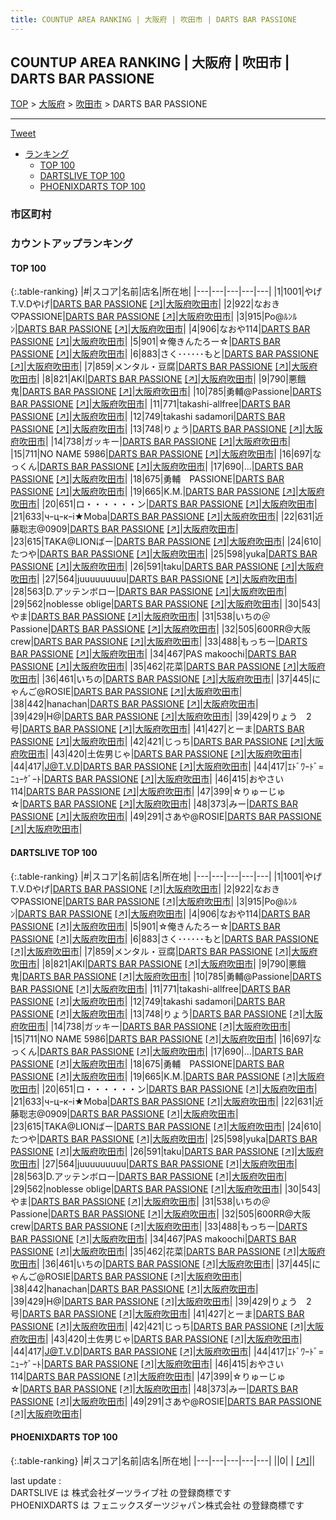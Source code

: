 ```yaml
---
title: COUNTUP AREA RANKING | 大阪府 | 吹田市 | DARTS BAR PASSIONE
---
```

## COUNTUP AREA RANKING | 大阪府 | 吹田市 | DARTS BAR PASSIONE

[TOP](/darts/rank/) > [大阪府](/darts/rank/大阪府/) > [吹田市](/darts/rank/大阪府/吹田市/) > DARTS BAR PASSIONE

___

<a href="https://twitter.com/share?ref_src=twsrc%5Etfw" data-text="COUNTUP AREA RANKING | 大阪府吹田市DARTS BAR PASSIONE" class="twitter-share-button" data-hashtags="DARTSLIVE,PHOENIXDARTS,darts,ダーツ" data-show-count="false">Tweet</a>

* [ランキング](#カウントアップランキング)
    * [TOP 100](#top-100)
    * [DARTSLIVE TOP 100](#dartslive-top-100)
    * [PHOENIXDARTS TOP 100](#phoenixdarts-top-100)

### 市区町村

<ul>

</ul>

### カウントアップランキング

#### TOP 100



{:.table-ranking}
|#|スコア|名前|店名|所在地|
|---|---|---|---|---|
|1|1001|<span class="rank-name-dl">やげT.V.Dやげ</span>|<a href="/darts/rank/shops/54254728658550e0b21333aee1bd51e4.html">DARTS BAR PASSIONE</a> <a href="https://search.dartslive.com/jp/shop/54254728658550e0b21333aee1bd51e4">[↗]</a>|<a href="/darts/rank/大阪府/吹田市">大阪府吹田市</a>|
|2|922|<span class="rank-name-dl">なおき♡PASSIONE</span>|<a href="/darts/rank/shops/54254728658550e0b21333aee1bd51e4.html">DARTS BAR PASSIONE</a> <a href="https://search.dartslive.com/jp/shop/54254728658550e0b21333aee1bd51e4">[↗]</a>|<a href="/darts/rank/大阪府/吹田市">大阪府吹田市</a>|
|3|915|<span class="rank-name-dl">Po@ﾙﾝﾙﾝ</span>|<a href="/darts/rank/shops/54254728658550e0b21333aee1bd51e4.html">DARTS BAR PASSIONE</a> <a href="https://search.dartslive.com/jp/shop/54254728658550e0b21333aee1bd51e4">[↗]</a>|<a href="/darts/rank/大阪府/吹田市">大阪府吹田市</a>|
|4|906|<span class="rank-name-dl">なおや114</span>|<a href="/darts/rank/shops/54254728658550e0b21333aee1bd51e4.html">DARTS BAR PASSIONE</a> <a href="https://search.dartslive.com/jp/shop/54254728658550e0b21333aee1bd51e4">[↗]</a>|<a href="/darts/rank/大阪府/吹田市">大阪府吹田市</a>|
|5|901|<span class="rank-name-dl">☆俺きんたろー☆</span>|<a href="/darts/rank/shops/54254728658550e0b21333aee1bd51e4.html">DARTS BAR PASSIONE</a> <a href="https://search.dartslive.com/jp/shop/54254728658550e0b21333aee1bd51e4">[↗]</a>|<a href="/darts/rank/大阪府/吹田市">大阪府吹田市</a>|
|6|883|<span class="rank-name-dl">さく･･････もと</span>|<a href="/darts/rank/shops/54254728658550e0b21333aee1bd51e4.html">DARTS BAR PASSIONE</a> <a href="https://search.dartslive.com/jp/shop/54254728658550e0b21333aee1bd51e4">[↗]</a>|<a href="/darts/rank/大阪府/吹田市">大阪府吹田市</a>|
|7|859|<span class="rank-name-dl">メンタル・豆腐</span>|<a href="/darts/rank/shops/54254728658550e0b21333aee1bd51e4.html">DARTS BAR PASSIONE</a> <a href="https://search.dartslive.com/jp/shop/54254728658550e0b21333aee1bd51e4">[↗]</a>|<a href="/darts/rank/大阪府/吹田市">大阪府吹田市</a>|
|8|821|<span class="rank-name-dl">AKI</span>|<a href="/darts/rank/shops/54254728658550e0b21333aee1bd51e4.html">DARTS BAR PASSIONE</a> <a href="https://search.dartslive.com/jp/shop/54254728658550e0b21333aee1bd51e4">[↗]</a>|<a href="/darts/rank/大阪府/吹田市">大阪府吹田市</a>|
|9|790|<span class="rank-name-dl">悪餓鬼</span>|<a href="/darts/rank/shops/54254728658550e0b21333aee1bd51e4.html">DARTS BAR PASSIONE</a> <a href="https://search.dartslive.com/jp/shop/54254728658550e0b21333aee1bd51e4">[↗]</a>|<a href="/darts/rank/大阪府/吹田市">大阪府吹田市</a>|
|10|785|<span class="rank-name-dl">勇輔@Passione</span>|<a href="/darts/rank/shops/54254728658550e0b21333aee1bd51e4.html">DARTS BAR PASSIONE</a> <a href="https://search.dartslive.com/jp/shop/54254728658550e0b21333aee1bd51e4">[↗]</a>|<a href="/darts/rank/大阪府/吹田市">大阪府吹田市</a>|
|11|771|<span class="rank-name-dl">takashi-allfree</span>|<a href="/darts/rank/shops/54254728658550e0b21333aee1bd51e4.html">DARTS BAR PASSIONE</a> <a href="https://search.dartslive.com/jp/shop/54254728658550e0b21333aee1bd51e4">[↗]</a>|<a href="/darts/rank/大阪府/吹田市">大阪府吹田市</a>|
|12|749|<span class="rank-name-dl">takashi sadamori</span>|<a href="/darts/rank/shops/54254728658550e0b21333aee1bd51e4.html">DARTS BAR PASSIONE</a> <a href="https://search.dartslive.com/jp/shop/54254728658550e0b21333aee1bd51e4">[↗]</a>|<a href="/darts/rank/大阪府/吹田市">大阪府吹田市</a>|
|13|748|<span class="rank-name-dl">りょう</span>|<a href="/darts/rank/shops/54254728658550e0b21333aee1bd51e4.html">DARTS BAR PASSIONE</a> <a href="https://search.dartslive.com/jp/shop/54254728658550e0b21333aee1bd51e4">[↗]</a>|<a href="/darts/rank/大阪府/吹田市">大阪府吹田市</a>|
|14|738|<span class="rank-name-dl">ガッキー</span>|<a href="/darts/rank/shops/54254728658550e0b21333aee1bd51e4.html">DARTS BAR PASSIONE</a> <a href="https://search.dartslive.com/jp/shop/54254728658550e0b21333aee1bd51e4">[↗]</a>|<a href="/darts/rank/大阪府/吹田市">大阪府吹田市</a>|
|15|711|<span class="rank-name-dl">NO NAME 5986</span>|<a href="/darts/rank/shops/54254728658550e0b21333aee1bd51e4.html">DARTS BAR PASSIONE</a> <a href="https://search.dartslive.com/jp/shop/54254728658550e0b21333aee1bd51e4">[↗]</a>|<a href="/darts/rank/大阪府/吹田市">大阪府吹田市</a>|
|16|697|<span class="rank-name-dl">なっくん</span>|<a href="/darts/rank/shops/54254728658550e0b21333aee1bd51e4.html">DARTS BAR PASSIONE</a> <a href="https://search.dartslive.com/jp/shop/54254728658550e0b21333aee1bd51e4">[↗]</a>|<a href="/darts/rank/大阪府/吹田市">大阪府吹田市</a>|
|17|690|<span class="rank-name-dl">...</span>|<a href="/darts/rank/shops/54254728658550e0b21333aee1bd51e4.html">DARTS BAR PASSIONE</a> <a href="https://search.dartslive.com/jp/shop/54254728658550e0b21333aee1bd51e4">[↗]</a>|<a href="/darts/rank/大阪府/吹田市">大阪府吹田市</a>|
|18|675|<span class="rank-name-dl">勇輔　PASSIONE</span>|<a href="/darts/rank/shops/54254728658550e0b21333aee1bd51e4.html">DARTS BAR PASSIONE</a> <a href="https://search.dartslive.com/jp/shop/54254728658550e0b21333aee1bd51e4">[↗]</a>|<a href="/darts/rank/大阪府/吹田市">大阪府吹田市</a>|
|19|665|<span class="rank-name-dl">K.M.</span>|<a href="/darts/rank/shops/54254728658550e0b21333aee1bd51e4.html">DARTS BAR PASSIONE</a> <a href="https://search.dartslive.com/jp/shop/54254728658550e0b21333aee1bd51e4">[↗]</a>|<a href="/darts/rank/大阪府/吹田市">大阪府吹田市</a>|
|20|651|<span class="rank-name-dl">ロ・・・・・・ン</span>|<a href="/darts/rank/shops/54254728658550e0b21333aee1bd51e4.html">DARTS BAR PASSIONE</a> <a href="https://search.dartslive.com/jp/shop/54254728658550e0b21333aee1bd51e4">[↗]</a>|<a href="/darts/rank/大阪府/吹田市">大阪府吹田市</a>|
|21|633|<span class="rank-name-dl">чｰцｰкｰi★Moba</span>|<a href="/darts/rank/shops/54254728658550e0b21333aee1bd51e4.html">DARTS BAR PASSIONE</a> <a href="https://search.dartslive.com/jp/shop/54254728658550e0b21333aee1bd51e4">[↗]</a>|<a href="/darts/rank/大阪府/吹田市">大阪府吹田市</a>|
|22|631|<span class="rank-name-dl">近藤聡志@0909</span>|<a href="/darts/rank/shops/54254728658550e0b21333aee1bd51e4.html">DARTS BAR PASSIONE</a> <a href="https://search.dartslive.com/jp/shop/54254728658550e0b21333aee1bd51e4">[↗]</a>|<a href="/darts/rank/大阪府/吹田市">大阪府吹田市</a>|
|23|615|<span class="rank-name-dl">TAKA@LIONばー</span>|<a href="/darts/rank/shops/54254728658550e0b21333aee1bd51e4.html">DARTS BAR PASSIONE</a> <a href="https://search.dartslive.com/jp/shop/54254728658550e0b21333aee1bd51e4">[↗]</a>|<a href="/darts/rank/大阪府/吹田市">大阪府吹田市</a>|
|24|610|<span class="rank-name-dl">たつや</span>|<a href="/darts/rank/shops/54254728658550e0b21333aee1bd51e4.html">DARTS BAR PASSIONE</a> <a href="https://search.dartslive.com/jp/shop/54254728658550e0b21333aee1bd51e4">[↗]</a>|<a href="/darts/rank/大阪府/吹田市">大阪府吹田市</a>|
|25|598|<span class="rank-name-dl">yuka</span>|<a href="/darts/rank/shops/54254728658550e0b21333aee1bd51e4.html">DARTS BAR PASSIONE</a> <a href="https://search.dartslive.com/jp/shop/54254728658550e0b21333aee1bd51e4">[↗]</a>|<a href="/darts/rank/大阪府/吹田市">大阪府吹田市</a>|
|26|591|<span class="rank-name-dl">taku</span>|<a href="/darts/rank/shops/54254728658550e0b21333aee1bd51e4.html">DARTS BAR PASSIONE</a> <a href="https://search.dartslive.com/jp/shop/54254728658550e0b21333aee1bd51e4">[↗]</a>|<a href="/darts/rank/大阪府/吹田市">大阪府吹田市</a>|
|27|564|<span class="rank-name-dl">juuuuuuuuu</span>|<a href="/darts/rank/shops/54254728658550e0b21333aee1bd51e4.html">DARTS BAR PASSIONE</a> <a href="https://search.dartslive.com/jp/shop/54254728658550e0b21333aee1bd51e4">[↗]</a>|<a href="/darts/rank/大阪府/吹田市">大阪府吹田市</a>|
|28|563|<span class="rank-name-dl">D.アッテンボロー</span>|<a href="/darts/rank/shops/54254728658550e0b21333aee1bd51e4.html">DARTS BAR PASSIONE</a> <a href="https://search.dartslive.com/jp/shop/54254728658550e0b21333aee1bd51e4">[↗]</a>|<a href="/darts/rank/大阪府/吹田市">大阪府吹田市</a>|
|29|562|<span class="rank-name-dl">noblesse oblige</span>|<a href="/darts/rank/shops/54254728658550e0b21333aee1bd51e4.html">DARTS BAR PASSIONE</a> <a href="https://search.dartslive.com/jp/shop/54254728658550e0b21333aee1bd51e4">[↗]</a>|<a href="/darts/rank/大阪府/吹田市">大阪府吹田市</a>|
|30|543|<span class="rank-name-dl">やま</span>|<a href="/darts/rank/shops/54254728658550e0b21333aee1bd51e4.html">DARTS BAR PASSIONE</a> <a href="https://search.dartslive.com/jp/shop/54254728658550e0b21333aee1bd51e4">[↗]</a>|<a href="/darts/rank/大阪府/吹田市">大阪府吹田市</a>|
|31|538|<span class="rank-name-dl">いちの＠Passione</span>|<a href="/darts/rank/shops/54254728658550e0b21333aee1bd51e4.html">DARTS BAR PASSIONE</a> <a href="https://search.dartslive.com/jp/shop/54254728658550e0b21333aee1bd51e4">[↗]</a>|<a href="/darts/rank/大阪府/吹田市">大阪府吹田市</a>|
|32|505|<span class="rank-name-dl">600RR@大阪crew</span>|<a href="/darts/rank/shops/54254728658550e0b21333aee1bd51e4.html">DARTS BAR PASSIONE</a> <a href="https://search.dartslive.com/jp/shop/54254728658550e0b21333aee1bd51e4">[↗]</a>|<a href="/darts/rank/大阪府/吹田市">大阪府吹田市</a>|
|33|488|<span class="rank-name-dl">もっちー</span>|<a href="/darts/rank/shops/54254728658550e0b21333aee1bd51e4.html">DARTS BAR PASSIONE</a> <a href="https://search.dartslive.com/jp/shop/54254728658550e0b21333aee1bd51e4">[↗]</a>|<a href="/darts/rank/大阪府/吹田市">大阪府吹田市</a>|
|34|467|<span class="rank-name-dl">PAS makoochi</span>|<a href="/darts/rank/shops/54254728658550e0b21333aee1bd51e4.html">DARTS BAR PASSIONE</a> <a href="https://search.dartslive.com/jp/shop/54254728658550e0b21333aee1bd51e4">[↗]</a>|<a href="/darts/rank/大阪府/吹田市">大阪府吹田市</a>|
|35|462|<span class="rank-name-dl">花菜</span>|<a href="/darts/rank/shops/54254728658550e0b21333aee1bd51e4.html">DARTS BAR PASSIONE</a> <a href="https://search.dartslive.com/jp/shop/54254728658550e0b21333aee1bd51e4">[↗]</a>|<a href="/darts/rank/大阪府/吹田市">大阪府吹田市</a>|
|36|461|<span class="rank-name-dl">いちの</span>|<a href="/darts/rank/shops/54254728658550e0b21333aee1bd51e4.html">DARTS BAR PASSIONE</a> <a href="https://search.dartslive.com/jp/shop/54254728658550e0b21333aee1bd51e4">[↗]</a>|<a href="/darts/rank/大阪府/吹田市">大阪府吹田市</a>|
|37|445|<span class="rank-name-dl">にゃんご@ROSIE</span>|<a href="/darts/rank/shops/54254728658550e0b21333aee1bd51e4.html">DARTS BAR PASSIONE</a> <a href="https://search.dartslive.com/jp/shop/54254728658550e0b21333aee1bd51e4">[↗]</a>|<a href="/darts/rank/大阪府/吹田市">大阪府吹田市</a>|
|38|442|<span class="rank-name-dl">hanachan</span>|<a href="/darts/rank/shops/54254728658550e0b21333aee1bd51e4.html">DARTS BAR PASSIONE</a> <a href="https://search.dartslive.com/jp/shop/54254728658550e0b21333aee1bd51e4">[↗]</a>|<a href="/darts/rank/大阪府/吹田市">大阪府吹田市</a>|
|39|429|<span class="rank-name-dl">H@</span>|<a href="/darts/rank/shops/54254728658550e0b21333aee1bd51e4.html">DARTS BAR PASSIONE</a> <a href="https://search.dartslive.com/jp/shop/54254728658550e0b21333aee1bd51e4">[↗]</a>|<a href="/darts/rank/大阪府/吹田市">大阪府吹田市</a>|
|39|429|<span class="rank-name-dl">りょう　2号</span>|<a href="/darts/rank/shops/54254728658550e0b21333aee1bd51e4.html">DARTS BAR PASSIONE</a> <a href="https://search.dartslive.com/jp/shop/54254728658550e0b21333aee1bd51e4">[↗]</a>|<a href="/darts/rank/大阪府/吹田市">大阪府吹田市</a>|
|41|427|<span class="rank-name-dl">とーま</span>|<a href="/darts/rank/shops/54254728658550e0b21333aee1bd51e4.html">DARTS BAR PASSIONE</a> <a href="https://search.dartslive.com/jp/shop/54254728658550e0b21333aee1bd51e4">[↗]</a>|<a href="/darts/rank/大阪府/吹田市">大阪府吹田市</a>|
|42|421|<span class="rank-name-dl">じっち</span>|<a href="/darts/rank/shops/54254728658550e0b21333aee1bd51e4.html">DARTS BAR PASSIONE</a> <a href="https://search.dartslive.com/jp/shop/54254728658550e0b21333aee1bd51e4">[↗]</a>|<a href="/darts/rank/大阪府/吹田市">大阪府吹田市</a>|
|43|420|<span class="rank-name-dl">土佐男じゃ</span>|<a href="/darts/rank/shops/54254728658550e0b21333aee1bd51e4.html">DARTS BAR PASSIONE</a> <a href="https://search.dartslive.com/jp/shop/54254728658550e0b21333aee1bd51e4">[↗]</a>|<a href="/darts/rank/大阪府/吹田市">大阪府吹田市</a>|
|44|417|<span class="rank-name-dl">J@T.V.D</span>|<a href="/darts/rank/shops/54254728658550e0b21333aee1bd51e4.html">DARTS BAR PASSIONE</a> <a href="https://search.dartslive.com/jp/shop/54254728658550e0b21333aee1bd51e4">[↗]</a>|<a href="/darts/rank/大阪府/吹田市">大阪府吹田市</a>|
|44|417|<span class="rank-name-dl">ｴﾄﾞﾜｰﾄﾞ=ﾆｭｰｹﾞｰﾄ</span>|<a href="/darts/rank/shops/54254728658550e0b21333aee1bd51e4.html">DARTS BAR PASSIONE</a> <a href="https://search.dartslive.com/jp/shop/54254728658550e0b21333aee1bd51e4">[↗]</a>|<a href="/darts/rank/大阪府/吹田市">大阪府吹田市</a>|
|46|415|<span class="rank-name-dl">おやさい114</span>|<a href="/darts/rank/shops/54254728658550e0b21333aee1bd51e4.html">DARTS BAR PASSIONE</a> <a href="https://search.dartslive.com/jp/shop/54254728658550e0b21333aee1bd51e4">[↗]</a>|<a href="/darts/rank/大阪府/吹田市">大阪府吹田市</a>|
|47|399|<span class="rank-name-dl">☆りゅーじゅ☆</span>|<a href="/darts/rank/shops/54254728658550e0b21333aee1bd51e4.html">DARTS BAR PASSIONE</a> <a href="https://search.dartslive.com/jp/shop/54254728658550e0b21333aee1bd51e4">[↗]</a>|<a href="/darts/rank/大阪府/吹田市">大阪府吹田市</a>|
|48|373|<span class="rank-name-dl">みー</span>|<a href="/darts/rank/shops/54254728658550e0b21333aee1bd51e4.html">DARTS BAR PASSIONE</a> <a href="https://search.dartslive.com/jp/shop/54254728658550e0b21333aee1bd51e4">[↗]</a>|<a href="/darts/rank/大阪府/吹田市">大阪府吹田市</a>|
|49|291|<span class="rank-name-dl">さあや@ROSIE</span>|<a href="/darts/rank/shops/54254728658550e0b21333aee1bd51e4.html">DARTS BAR PASSIONE</a> <a href="https://search.dartslive.com/jp/shop/54254728658550e0b21333aee1bd51e4">[↗]</a>|<a href="/darts/rank/大阪府/吹田市">大阪府吹田市</a>|


#### DARTSLIVE TOP 100



{:.table-ranking}
|#|スコア|名前|店名|所在地|
|---|---|---|---|---|
|1|1001|<span class="rank-name-dl">やげT.V.Dやげ</span>|<a href="/darts/rank/shops/54254728658550e0b21333aee1bd51e4.html">DARTS BAR PASSIONE</a> <a href="https://search.dartslive.com/jp/shop/54254728658550e0b21333aee1bd51e4">[↗]</a>|<a href="/darts/rank/大阪府/吹田市">大阪府吹田市</a>|
|2|922|<span class="rank-name-dl">なおき♡PASSIONE</span>|<a href="/darts/rank/shops/54254728658550e0b21333aee1bd51e4.html">DARTS BAR PASSIONE</a> <a href="https://search.dartslive.com/jp/shop/54254728658550e0b21333aee1bd51e4">[↗]</a>|<a href="/darts/rank/大阪府/吹田市">大阪府吹田市</a>|
|3|915|<span class="rank-name-dl">Po@ﾙﾝﾙﾝ</span>|<a href="/darts/rank/shops/54254728658550e0b21333aee1bd51e4.html">DARTS BAR PASSIONE</a> <a href="https://search.dartslive.com/jp/shop/54254728658550e0b21333aee1bd51e4">[↗]</a>|<a href="/darts/rank/大阪府/吹田市">大阪府吹田市</a>|
|4|906|<span class="rank-name-dl">なおや114</span>|<a href="/darts/rank/shops/54254728658550e0b21333aee1bd51e4.html">DARTS BAR PASSIONE</a> <a href="https://search.dartslive.com/jp/shop/54254728658550e0b21333aee1bd51e4">[↗]</a>|<a href="/darts/rank/大阪府/吹田市">大阪府吹田市</a>|
|5|901|<span class="rank-name-dl">☆俺きんたろー☆</span>|<a href="/darts/rank/shops/54254728658550e0b21333aee1bd51e4.html">DARTS BAR PASSIONE</a> <a href="https://search.dartslive.com/jp/shop/54254728658550e0b21333aee1bd51e4">[↗]</a>|<a href="/darts/rank/大阪府/吹田市">大阪府吹田市</a>|
|6|883|<span class="rank-name-dl">さく･･････もと</span>|<a href="/darts/rank/shops/54254728658550e0b21333aee1bd51e4.html">DARTS BAR PASSIONE</a> <a href="https://search.dartslive.com/jp/shop/54254728658550e0b21333aee1bd51e4">[↗]</a>|<a href="/darts/rank/大阪府/吹田市">大阪府吹田市</a>|
|7|859|<span class="rank-name-dl">メンタル・豆腐</span>|<a href="/darts/rank/shops/54254728658550e0b21333aee1bd51e4.html">DARTS BAR PASSIONE</a> <a href="https://search.dartslive.com/jp/shop/54254728658550e0b21333aee1bd51e4">[↗]</a>|<a href="/darts/rank/大阪府/吹田市">大阪府吹田市</a>|
|8|821|<span class="rank-name-dl">AKI</span>|<a href="/darts/rank/shops/54254728658550e0b21333aee1bd51e4.html">DARTS BAR PASSIONE</a> <a href="https://search.dartslive.com/jp/shop/54254728658550e0b21333aee1bd51e4">[↗]</a>|<a href="/darts/rank/大阪府/吹田市">大阪府吹田市</a>|
|9|790|<span class="rank-name-dl">悪餓鬼</span>|<a href="/darts/rank/shops/54254728658550e0b21333aee1bd51e4.html">DARTS BAR PASSIONE</a> <a href="https://search.dartslive.com/jp/shop/54254728658550e0b21333aee1bd51e4">[↗]</a>|<a href="/darts/rank/大阪府/吹田市">大阪府吹田市</a>|
|10|785|<span class="rank-name-dl">勇輔@Passione</span>|<a href="/darts/rank/shops/54254728658550e0b21333aee1bd51e4.html">DARTS BAR PASSIONE</a> <a href="https://search.dartslive.com/jp/shop/54254728658550e0b21333aee1bd51e4">[↗]</a>|<a href="/darts/rank/大阪府/吹田市">大阪府吹田市</a>|
|11|771|<span class="rank-name-dl">takashi-allfree</span>|<a href="/darts/rank/shops/54254728658550e0b21333aee1bd51e4.html">DARTS BAR PASSIONE</a> <a href="https://search.dartslive.com/jp/shop/54254728658550e0b21333aee1bd51e4">[↗]</a>|<a href="/darts/rank/大阪府/吹田市">大阪府吹田市</a>|
|12|749|<span class="rank-name-dl">takashi sadamori</span>|<a href="/darts/rank/shops/54254728658550e0b21333aee1bd51e4.html">DARTS BAR PASSIONE</a> <a href="https://search.dartslive.com/jp/shop/54254728658550e0b21333aee1bd51e4">[↗]</a>|<a href="/darts/rank/大阪府/吹田市">大阪府吹田市</a>|
|13|748|<span class="rank-name-dl">りょう</span>|<a href="/darts/rank/shops/54254728658550e0b21333aee1bd51e4.html">DARTS BAR PASSIONE</a> <a href="https://search.dartslive.com/jp/shop/54254728658550e0b21333aee1bd51e4">[↗]</a>|<a href="/darts/rank/大阪府/吹田市">大阪府吹田市</a>|
|14|738|<span class="rank-name-dl">ガッキー</span>|<a href="/darts/rank/shops/54254728658550e0b21333aee1bd51e4.html">DARTS BAR PASSIONE</a> <a href="https://search.dartslive.com/jp/shop/54254728658550e0b21333aee1bd51e4">[↗]</a>|<a href="/darts/rank/大阪府/吹田市">大阪府吹田市</a>|
|15|711|<span class="rank-name-dl">NO NAME 5986</span>|<a href="/darts/rank/shops/54254728658550e0b21333aee1bd51e4.html">DARTS BAR PASSIONE</a> <a href="https://search.dartslive.com/jp/shop/54254728658550e0b21333aee1bd51e4">[↗]</a>|<a href="/darts/rank/大阪府/吹田市">大阪府吹田市</a>|
|16|697|<span class="rank-name-dl">なっくん</span>|<a href="/darts/rank/shops/54254728658550e0b21333aee1bd51e4.html">DARTS BAR PASSIONE</a> <a href="https://search.dartslive.com/jp/shop/54254728658550e0b21333aee1bd51e4">[↗]</a>|<a href="/darts/rank/大阪府/吹田市">大阪府吹田市</a>|
|17|690|<span class="rank-name-dl">...</span>|<a href="/darts/rank/shops/54254728658550e0b21333aee1bd51e4.html">DARTS BAR PASSIONE</a> <a href="https://search.dartslive.com/jp/shop/54254728658550e0b21333aee1bd51e4">[↗]</a>|<a href="/darts/rank/大阪府/吹田市">大阪府吹田市</a>|
|18|675|<span class="rank-name-dl">勇輔　PASSIONE</span>|<a href="/darts/rank/shops/54254728658550e0b21333aee1bd51e4.html">DARTS BAR PASSIONE</a> <a href="https://search.dartslive.com/jp/shop/54254728658550e0b21333aee1bd51e4">[↗]</a>|<a href="/darts/rank/大阪府/吹田市">大阪府吹田市</a>|
|19|665|<span class="rank-name-dl">K.M.</span>|<a href="/darts/rank/shops/54254728658550e0b21333aee1bd51e4.html">DARTS BAR PASSIONE</a> <a href="https://search.dartslive.com/jp/shop/54254728658550e0b21333aee1bd51e4">[↗]</a>|<a href="/darts/rank/大阪府/吹田市">大阪府吹田市</a>|
|20|651|<span class="rank-name-dl">ロ・・・・・・ン</span>|<a href="/darts/rank/shops/54254728658550e0b21333aee1bd51e4.html">DARTS BAR PASSIONE</a> <a href="https://search.dartslive.com/jp/shop/54254728658550e0b21333aee1bd51e4">[↗]</a>|<a href="/darts/rank/大阪府/吹田市">大阪府吹田市</a>|
|21|633|<span class="rank-name-dl">чｰцｰкｰi★Moba</span>|<a href="/darts/rank/shops/54254728658550e0b21333aee1bd51e4.html">DARTS BAR PASSIONE</a> <a href="https://search.dartslive.com/jp/shop/54254728658550e0b21333aee1bd51e4">[↗]</a>|<a href="/darts/rank/大阪府/吹田市">大阪府吹田市</a>|
|22|631|<span class="rank-name-dl">近藤聡志@0909</span>|<a href="/darts/rank/shops/54254728658550e0b21333aee1bd51e4.html">DARTS BAR PASSIONE</a> <a href="https://search.dartslive.com/jp/shop/54254728658550e0b21333aee1bd51e4">[↗]</a>|<a href="/darts/rank/大阪府/吹田市">大阪府吹田市</a>|
|23|615|<span class="rank-name-dl">TAKA@LIONばー</span>|<a href="/darts/rank/shops/54254728658550e0b21333aee1bd51e4.html">DARTS BAR PASSIONE</a> <a href="https://search.dartslive.com/jp/shop/54254728658550e0b21333aee1bd51e4">[↗]</a>|<a href="/darts/rank/大阪府/吹田市">大阪府吹田市</a>|
|24|610|<span class="rank-name-dl">たつや</span>|<a href="/darts/rank/shops/54254728658550e0b21333aee1bd51e4.html">DARTS BAR PASSIONE</a> <a href="https://search.dartslive.com/jp/shop/54254728658550e0b21333aee1bd51e4">[↗]</a>|<a href="/darts/rank/大阪府/吹田市">大阪府吹田市</a>|
|25|598|<span class="rank-name-dl">yuka</span>|<a href="/darts/rank/shops/54254728658550e0b21333aee1bd51e4.html">DARTS BAR PASSIONE</a> <a href="https://search.dartslive.com/jp/shop/54254728658550e0b21333aee1bd51e4">[↗]</a>|<a href="/darts/rank/大阪府/吹田市">大阪府吹田市</a>|
|26|591|<span class="rank-name-dl">taku</span>|<a href="/darts/rank/shops/54254728658550e0b21333aee1bd51e4.html">DARTS BAR PASSIONE</a> <a href="https://search.dartslive.com/jp/shop/54254728658550e0b21333aee1bd51e4">[↗]</a>|<a href="/darts/rank/大阪府/吹田市">大阪府吹田市</a>|
|27|564|<span class="rank-name-dl">juuuuuuuuu</span>|<a href="/darts/rank/shops/54254728658550e0b21333aee1bd51e4.html">DARTS BAR PASSIONE</a> <a href="https://search.dartslive.com/jp/shop/54254728658550e0b21333aee1bd51e4">[↗]</a>|<a href="/darts/rank/大阪府/吹田市">大阪府吹田市</a>|
|28|563|<span class="rank-name-dl">D.アッテンボロー</span>|<a href="/darts/rank/shops/54254728658550e0b21333aee1bd51e4.html">DARTS BAR PASSIONE</a> <a href="https://search.dartslive.com/jp/shop/54254728658550e0b21333aee1bd51e4">[↗]</a>|<a href="/darts/rank/大阪府/吹田市">大阪府吹田市</a>|
|29|562|<span class="rank-name-dl">noblesse oblige</span>|<a href="/darts/rank/shops/54254728658550e0b21333aee1bd51e4.html">DARTS BAR PASSIONE</a> <a href="https://search.dartslive.com/jp/shop/54254728658550e0b21333aee1bd51e4">[↗]</a>|<a href="/darts/rank/大阪府/吹田市">大阪府吹田市</a>|
|30|543|<span class="rank-name-dl">やま</span>|<a href="/darts/rank/shops/54254728658550e0b21333aee1bd51e4.html">DARTS BAR PASSIONE</a> <a href="https://search.dartslive.com/jp/shop/54254728658550e0b21333aee1bd51e4">[↗]</a>|<a href="/darts/rank/大阪府/吹田市">大阪府吹田市</a>|
|31|538|<span class="rank-name-dl">いちの＠Passione</span>|<a href="/darts/rank/shops/54254728658550e0b21333aee1bd51e4.html">DARTS BAR PASSIONE</a> <a href="https://search.dartslive.com/jp/shop/54254728658550e0b21333aee1bd51e4">[↗]</a>|<a href="/darts/rank/大阪府/吹田市">大阪府吹田市</a>|
|32|505|<span class="rank-name-dl">600RR@大阪crew</span>|<a href="/darts/rank/shops/54254728658550e0b21333aee1bd51e4.html">DARTS BAR PASSIONE</a> <a href="https://search.dartslive.com/jp/shop/54254728658550e0b21333aee1bd51e4">[↗]</a>|<a href="/darts/rank/大阪府/吹田市">大阪府吹田市</a>|
|33|488|<span class="rank-name-dl">もっちー</span>|<a href="/darts/rank/shops/54254728658550e0b21333aee1bd51e4.html">DARTS BAR PASSIONE</a> <a href="https://search.dartslive.com/jp/shop/54254728658550e0b21333aee1bd51e4">[↗]</a>|<a href="/darts/rank/大阪府/吹田市">大阪府吹田市</a>|
|34|467|<span class="rank-name-dl">PAS makoochi</span>|<a href="/darts/rank/shops/54254728658550e0b21333aee1bd51e4.html">DARTS BAR PASSIONE</a> <a href="https://search.dartslive.com/jp/shop/54254728658550e0b21333aee1bd51e4">[↗]</a>|<a href="/darts/rank/大阪府/吹田市">大阪府吹田市</a>|
|35|462|<span class="rank-name-dl">花菜</span>|<a href="/darts/rank/shops/54254728658550e0b21333aee1bd51e4.html">DARTS BAR PASSIONE</a> <a href="https://search.dartslive.com/jp/shop/54254728658550e0b21333aee1bd51e4">[↗]</a>|<a href="/darts/rank/大阪府/吹田市">大阪府吹田市</a>|
|36|461|<span class="rank-name-dl">いちの</span>|<a href="/darts/rank/shops/54254728658550e0b21333aee1bd51e4.html">DARTS BAR PASSIONE</a> <a href="https://search.dartslive.com/jp/shop/54254728658550e0b21333aee1bd51e4">[↗]</a>|<a href="/darts/rank/大阪府/吹田市">大阪府吹田市</a>|
|37|445|<span class="rank-name-dl">にゃんご@ROSIE</span>|<a href="/darts/rank/shops/54254728658550e0b21333aee1bd51e4.html">DARTS BAR PASSIONE</a> <a href="https://search.dartslive.com/jp/shop/54254728658550e0b21333aee1bd51e4">[↗]</a>|<a href="/darts/rank/大阪府/吹田市">大阪府吹田市</a>|
|38|442|<span class="rank-name-dl">hanachan</span>|<a href="/darts/rank/shops/54254728658550e0b21333aee1bd51e4.html">DARTS BAR PASSIONE</a> <a href="https://search.dartslive.com/jp/shop/54254728658550e0b21333aee1bd51e4">[↗]</a>|<a href="/darts/rank/大阪府/吹田市">大阪府吹田市</a>|
|39|429|<span class="rank-name-dl">H@</span>|<a href="/darts/rank/shops/54254728658550e0b21333aee1bd51e4.html">DARTS BAR PASSIONE</a> <a href="https://search.dartslive.com/jp/shop/54254728658550e0b21333aee1bd51e4">[↗]</a>|<a href="/darts/rank/大阪府/吹田市">大阪府吹田市</a>|
|39|429|<span class="rank-name-dl">りょう　2号</span>|<a href="/darts/rank/shops/54254728658550e0b21333aee1bd51e4.html">DARTS BAR PASSIONE</a> <a href="https://search.dartslive.com/jp/shop/54254728658550e0b21333aee1bd51e4">[↗]</a>|<a href="/darts/rank/大阪府/吹田市">大阪府吹田市</a>|
|41|427|<span class="rank-name-dl">とーま</span>|<a href="/darts/rank/shops/54254728658550e0b21333aee1bd51e4.html">DARTS BAR PASSIONE</a> <a href="https://search.dartslive.com/jp/shop/54254728658550e0b21333aee1bd51e4">[↗]</a>|<a href="/darts/rank/大阪府/吹田市">大阪府吹田市</a>|
|42|421|<span class="rank-name-dl">じっち</span>|<a href="/darts/rank/shops/54254728658550e0b21333aee1bd51e4.html">DARTS BAR PASSIONE</a> <a href="https://search.dartslive.com/jp/shop/54254728658550e0b21333aee1bd51e4">[↗]</a>|<a href="/darts/rank/大阪府/吹田市">大阪府吹田市</a>|
|43|420|<span class="rank-name-dl">土佐男じゃ</span>|<a href="/darts/rank/shops/54254728658550e0b21333aee1bd51e4.html">DARTS BAR PASSIONE</a> <a href="https://search.dartslive.com/jp/shop/54254728658550e0b21333aee1bd51e4">[↗]</a>|<a href="/darts/rank/大阪府/吹田市">大阪府吹田市</a>|
|44|417|<span class="rank-name-dl">J@T.V.D</span>|<a href="/darts/rank/shops/54254728658550e0b21333aee1bd51e4.html">DARTS BAR PASSIONE</a> <a href="https://search.dartslive.com/jp/shop/54254728658550e0b21333aee1bd51e4">[↗]</a>|<a href="/darts/rank/大阪府/吹田市">大阪府吹田市</a>|
|44|417|<span class="rank-name-dl">ｴﾄﾞﾜｰﾄﾞ=ﾆｭｰｹﾞｰﾄ</span>|<a href="/darts/rank/shops/54254728658550e0b21333aee1bd51e4.html">DARTS BAR PASSIONE</a> <a href="https://search.dartslive.com/jp/shop/54254728658550e0b21333aee1bd51e4">[↗]</a>|<a href="/darts/rank/大阪府/吹田市">大阪府吹田市</a>|
|46|415|<span class="rank-name-dl">おやさい114</span>|<a href="/darts/rank/shops/54254728658550e0b21333aee1bd51e4.html">DARTS BAR PASSIONE</a> <a href="https://search.dartslive.com/jp/shop/54254728658550e0b21333aee1bd51e4">[↗]</a>|<a href="/darts/rank/大阪府/吹田市">大阪府吹田市</a>|
|47|399|<span class="rank-name-dl">☆りゅーじゅ☆</span>|<a href="/darts/rank/shops/54254728658550e0b21333aee1bd51e4.html">DARTS BAR PASSIONE</a> <a href="https://search.dartslive.com/jp/shop/54254728658550e0b21333aee1bd51e4">[↗]</a>|<a href="/darts/rank/大阪府/吹田市">大阪府吹田市</a>|
|48|373|<span class="rank-name-dl">みー</span>|<a href="/darts/rank/shops/54254728658550e0b21333aee1bd51e4.html">DARTS BAR PASSIONE</a> <a href="https://search.dartslive.com/jp/shop/54254728658550e0b21333aee1bd51e4">[↗]</a>|<a href="/darts/rank/大阪府/吹田市">大阪府吹田市</a>|
|49|291|<span class="rank-name-dl">さあや@ROSIE</span>|<a href="/darts/rank/shops/54254728658550e0b21333aee1bd51e4.html">DARTS BAR PASSIONE</a> <a href="https://search.dartslive.com/jp/shop/54254728658550e0b21333aee1bd51e4">[↗]</a>|<a href="/darts/rank/大阪府/吹田市">大阪府吹田市</a>|


#### PHOENIXDARTS TOP 100



{:.table-ranking}
|#|スコア|名前|店名|所在地|
|---|---|---|---|---|
||0|<span class="rank-name-dl"> </span>|<a href="/darts/rank/shops/.html"></a> <a href="">[↗]</a>|<a href="/darts/rank//"></a>|


<div class="footer border-top border-gray-light mt-5 pt-3 text-right text-gray">
    last update : <span style="font-weight: italic" id="foot_last_modified"></span><br />
    DARTSLIVE は 株式会社ダーツライブ社 の登録商標です<br />
    PHOENIXDARTS は フェニックスダーツジャパン株式会社 の登録商標です<br />
</div>

<script src="https://cdnjs.cloudflare.com/ajax/libs/jquery.tablesorter/2.31.3/js/jquery.tablesorter.min.js" integrity="sha512-qzgd5cYSZcosqpzpn7zF2ZId8f/8CHmFKZ8j7mU4OUXTNRd5g+ZHBPsgKEwoqxCtdQvExE5LprwwPAgoicguNg==" crossorigin="anonymous" referrerpolicy="no-referrer"></script>
<link rel="stylesheet" href="https://cdnjs.cloudflare.com/ajax/libs/jquery.tablesorter/2.31.3/css/theme.default.min.css" integrity="sha512-wghhOJkjQX0Lh3NSWvNKeZ0ZpNn+SPVXX1Qyc9OCaogADktxrBiBdKGDoqVUOyhStvMBmJQ8ZdMHiR3wuEq8+w==" crossorigin="anonymous" referrerpolicy="no-referrer" />
<script>
$(function() {
    $(".table-ranking").tablesorter({sortList:[[0, 0]]});
    $("#foot_last_modified").text(formatDate(new Date(document.lastModified), 'yyyy-MM-dd HH:mm:ss'));
});
</script>

<script async src="https://platform.twitter.com/widgets.js" charset="utf-8"></script>